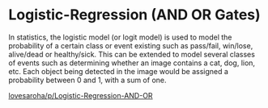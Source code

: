 # Logistic-Regression (AND OR Gates)
In statistics, the logistic model (or logit model) is used to model the probability of a certain class or event existing such as pass/fail, win/lose, alive/dead or healthy/sick. This can be extended to model several classes of events such as determining whether an image contains a cat, dog, lion, etc. Each object being detected in the image would be assigned a probability between 0 and 1, with a sum of one.

[lovesaroha/p/Logistic-Regression-AND-OR](https://lovesaroha.com/p/Logistic-Regression-AND-OR)